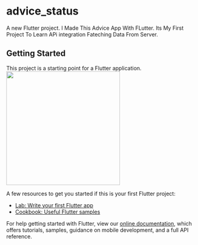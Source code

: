 # advice_status

A new Flutter project.
I Made This Advice App With FLutter. Its My First Project To Learn APi integration Fateching Data From Server.

## Getting Started

This project is a starting point for a Flutter application.
<img src="https://user-images.githubusercontent.com/53872301/167300032-8fcf8955-cabb-4891-9c8b-c58d8678d866.png" width="300"/>


A few resources to get you started if this is your first Flutter project:

- [Lab: Write your first Flutter app](https://flutter.dev/docs/get-started/codelab)
- [Cookbook: Useful Flutter samples](https://flutter.dev/docs/cookbook)

For help getting started with Flutter, view our
[online documentation](https://flutter.dev/docs), which offers tutorials,
samples, guidance on mobile development, and a full API reference.
